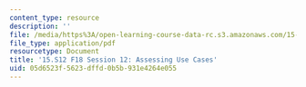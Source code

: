 ```yaml
---
content_type: resource
description: ''
file: /media/https%3A/open-learning-course-data-rc.s3.amazonaws.com/15-s12-blockchain-and-money-fall-2018/05d6523f5623dffd0b5b931e4264e055_MIT15_S12F18_ses12.pdf
file_type: application/pdf
resourcetype: Document
title: '15.S12 F18 Session 12: Assessing Use Cases'
uid: 05d6523f-5623-dffd-0b5b-931e4264e055
---
```

